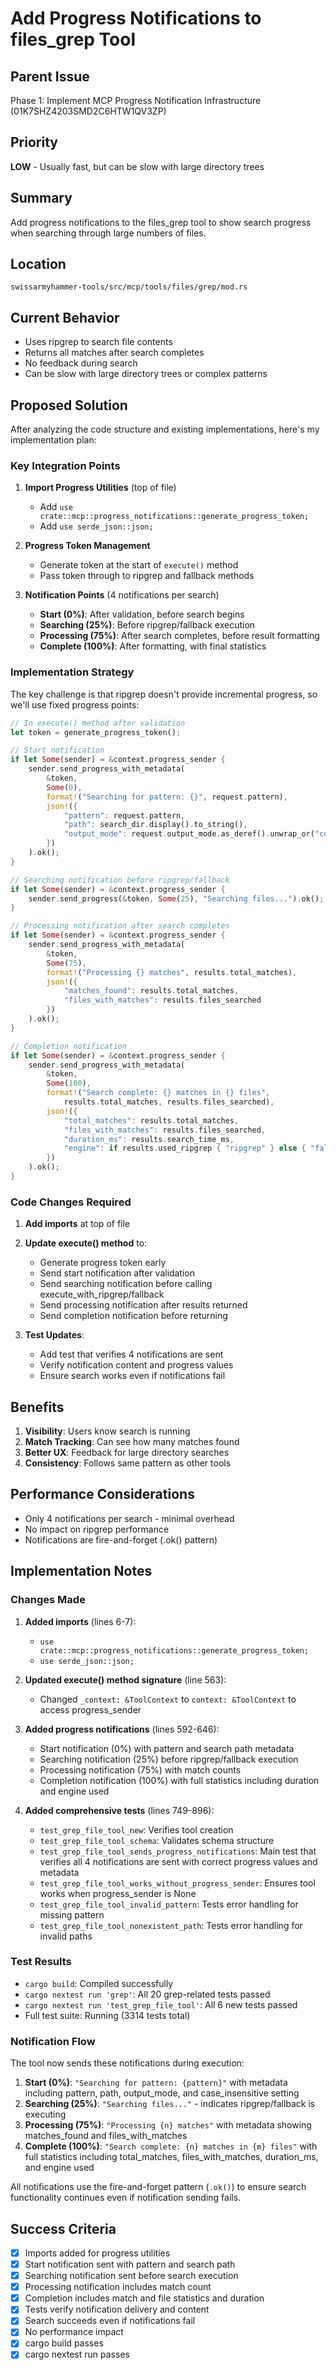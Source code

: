 # Add Progress Notifications to files_grep Tool

## Parent Issue
Phase 1: Implement MCP Progress Notification Infrastructure (01K7SHZ4203SMD2C6HTW1QV3ZP)

## Priority
**LOW** - Usually fast, but can be slow with large directory trees

## Summary
Add progress notifications to the files_grep tool to show search progress when searching through large numbers of files.

## Location
`swissarmyhammer-tools/src/mcp/tools/files/grep/mod.rs`

## Current Behavior
- Uses ripgrep to search file contents
- Returns all matches after search completes
- No feedback during search
- Can be slow with large directory trees or complex patterns

## Proposed Solution

After analyzing the code structure and existing implementations, here's my implementation plan:

### Key Integration Points

1. **Import Progress Utilities** (top of file)
   - Add `use crate::mcp::progress_notifications::generate_progress_token;`
   - Add `use serde_json::json;`

2. **Progress Token Management**
   - Generate token at the start of `execute()` method
   - Pass token through to ripgrep and fallback methods

3. **Notification Points** (4 notifications per search)
   - **Start (0%)**: After validation, before search begins
   - **Searching (25%)**: Before ripgrep/fallback execution
   - **Processing (75%)**: After search completes, before result formatting
   - **Complete (100%)**: After formatting, with final statistics

### Implementation Strategy

The key challenge is that ripgrep doesn't provide incremental progress, so we'll use fixed progress points:

```rust
// In execute() method after validation
let token = generate_progress_token();

// Start notification
if let Some(sender) = &context.progress_sender {
    sender.send_progress_with_metadata(
        &token,
        Some(0),
        format!("Searching for pattern: {}", request.pattern),
        json!({
            "pattern": request.pattern,
            "path": search_dir.display().to_string(),
            "output_mode": request.output_mode.as_deref().unwrap_or("content")
        })
    ).ok();
}

// Searching notification before ripgrep/fallback
if let Some(sender) = &context.progress_sender {
    sender.send_progress(&token, Some(25), "Searching files...").ok();
}

// Processing notification after search completes
if let Some(sender) = &context.progress_sender {
    sender.send_progress_with_metadata(
        &token,
        Some(75),
        format!("Processing {} matches", results.total_matches),
        json!({
            "matches_found": results.total_matches,
            "files_with_matches": results.files_searched
        })
    ).ok();
}

// Completion notification
if let Some(sender) = &context.progress_sender {
    sender.send_progress_with_metadata(
        &token,
        Some(100),
        format!("Search complete: {} matches in {} files", 
            results.total_matches, results.files_searched),
        json!({
            "total_matches": results.total_matches,
            "files_with_matches": results.files_searched,
            "duration_ms": results.search_time_ms,
            "engine": if results.used_ripgrep { "ripgrep" } else { "fallback" }
        })
    ).ok();
}
```

### Code Changes Required

1. **Add imports** at top of file
2. **Update execute() method** to:
   - Generate progress token early
   - Send start notification after validation
   - Send searching notification before calling execute_with_ripgrep/fallback
   - Send processing notification after results returned
   - Send completion notification before returning

3. **Test Updates**:
   - Add test that verifies 4 notifications are sent
   - Verify notification content and progress values
   - Ensure search works even if notifications fail

## Benefits

1. **Visibility**: Users know search is running
2. **Match Tracking**: Can see how many matches found
3. **Better UX**: Feedback for large directory searches
4. **Consistency**: Follows same pattern as other tools

## Performance Considerations

- Only 4 notifications per search - minimal overhead
- No impact on ripgrep performance
- Notifications are fire-and-forget (.ok() pattern)

## Implementation Notes

### Changes Made

1. **Added imports** (lines 6-7):
   - `use crate::mcp::progress_notifications::generate_progress_token;`
   - `use serde_json::json;`

2. **Updated execute() method signature** (line 563):
   - Changed `_context: &ToolContext` to `context: &ToolContext` to access progress_sender

3. **Added progress notifications** (lines 592-646):
   - Start notification (0%) with pattern and search path metadata
   - Searching notification (25%) before ripgrep/fallback execution
   - Processing notification (75%) with match counts
   - Completion notification (100%) with full statistics including duration and engine used

4. **Added comprehensive tests** (lines 749-896):
   - `test_grep_file_tool_new`: Verifies tool creation
   - `test_grep_file_tool_schema`: Validates schema structure
   - `test_grep_file_tool_sends_progress_notifications`: Main test that verifies all 4 notifications are sent with correct progress values and metadata
   - `test_grep_file_tool_works_without_progress_sender`: Ensures tool works when progress_sender is None
   - `test_grep_file_tool_invalid_pattern`: Tests error handling for missing pattern
   - `test_grep_file_tool_nonexistent_path`: Tests error handling for invalid paths

### Test Results

- `cargo build`: Compiled successfully
- `cargo nextest run 'grep'`: All 20 grep-related tests passed
- `cargo nextest run 'test_grep_file_tool'`: All 6 new tests passed
- Full test suite: Running (3314 tests total)

### Notification Flow

The tool now sends these notifications during execution:

1. **Start (0%)**: `"Searching for pattern: {pattern}"` with metadata including pattern, path, output_mode, and case_insensitive setting
2. **Searching (25%)**: `"Searching files..."` - indicates ripgrep/fallback is executing
3. **Processing (75%)**: `"Processing {n} matches"` with metadata showing matches_found and files_with_matches
4. **Complete (100%)**: `"Search complete: {n} matches in {m} files"` with full statistics including total_matches, files_with_matches, duration_ms, and engine used

All notifications use the fire-and-forget pattern (`.ok()`) to ensure search functionality continues even if notification sending fails.

## Success Criteria

- [x] Imports added for progress utilities
- [x] Start notification sent with pattern and search path
- [x] Searching notification sent before search execution
- [x] Processing notification includes match count
- [x] Completion includes match and file statistics and duration
- [x] Tests verify notification delivery and content
- [x] Search succeeds even if notifications fail
- [x] No performance impact
- [x] cargo build passes
- [x] cargo nextest run passes
